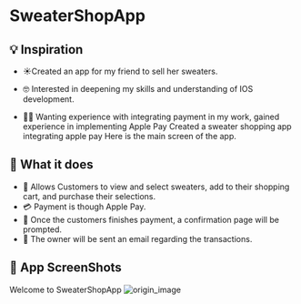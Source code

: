 
# SweaterShopApp

## 💡 Inspiration
* ☀️Created an app for my friend to sell her sweaters. 

* :nerd_face:	Interested in deepening my skills and understanding of IOS development.
* :technologist:	Wanting experience with integrating payment in my work, gained experience in implementing Apple Pay
Created a sweater shopping app integrating apple pay
Here is the main screen of the app.

## 🌱 What it does
* 🛒 Allows Customers to view and select sweaters, add to their shopping cart, and purchase their selections. 
* :credit_card:	Payment is though Apple Pay.
* :email:	Once the customers finishes payment, a confirmation page will be prompted. 
* :woman:	The owner will be sent an email regarding the transactions.
## 📸 App ScreenShots
Welcome to SweaterShopApp
![origin_image](https://user-images.githubusercontent.com/100312746/160305463-b6c0a130-2eb2-45f8-ad49-ec815ef65e09.png)
